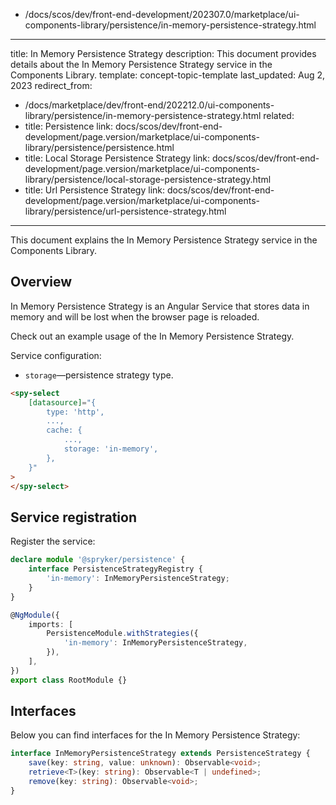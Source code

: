   - /docs/scos/dev/front-end-development/202307.0/marketplace/ui-components-library/persistence/in-memory-persistence-strategy.html
---
title: In Memory Persistence Strategy
description: This document provides details about the In Memory Persistence Strategy service in the Components Library.
template: concept-topic-template
last_updated: Aug 2, 2023
redirect_from:
  - /docs/marketplace/dev/front-end/202212.0/ui-components-library/persistence/in-memory-persistence-strategy.html
related:
  - title: Persistence
    link: docs/scos/dev/front-end-development/page.version/marketplace/ui-components-library/persistence/persistence.html
  - title: Local Storage Persistence Strategy
    link: docs/scos/dev/front-end-development/page.version/marketplace/ui-components-library/persistence/local-storage-persistence-strategy.html
  - title: Url Persistence Strategy
    link: docs/scos/dev/front-end-development/page.version/marketplace/ui-components-library/persistence/url-persistence-strategy.html
---

This document explains the In Memory Persistence Strategy service in the Components Library.

## Overview

In Memory Persistence Strategy is an Angular Service that stores data in memory and will be lost when the browser page is reloaded.

Check out an example usage of the In Memory Persistence Strategy.

Service configuration:

- `storage`—persistence strategy type.  

```html
<spy-select
    [datasource]="{
        type: 'http',
        ...,
        cache: {
            ...,
            storage: 'in-memory',
        },
    }"
>
</spy-select>
```

## Service registration

Register the service:

```ts
declare module '@spryker/persistence' {
    interface PersistenceStrategyRegistry {
        'in-memory': InMemoryPersistenceStrategy;
    }
}

@NgModule({
    imports: [
        PersistenceModule.withStrategies({
            'in-memory': InMemoryPersistenceStrategy,
        }),
    ],
})
export class RootModule {}
```

## Interfaces

Below you can find interfaces for the In Memory Persistence Strategy:

```ts
interface InMemoryPersistenceStrategy extends PersistenceStrategy {
    save(key: string, value: unknown): Observable<void>;
    retrieve<T>(key: string): Observable<T | undefined>;
    remove(key: string): Observable<void>;
}
```
